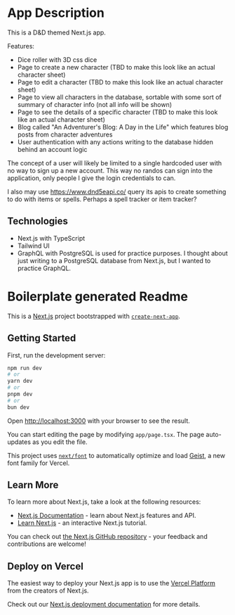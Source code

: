 # App Description

This is a D&D themed Next.js app.

Features:  
- Dice roller with 3D css dice
- Page to create a new character (TBD to make this look like an actual character sheet)
- Page to edit a character (TBD to make this look like an actual character sheet)
- Page to view all characters in the database, sortable with some sort of summary of character info (not all info will be shown)
- Page to see the details of a specific character (TBD to make this look like an actual character sheet)
- Blog called "An Adventurer's Blog: A Day in the Life" which features blog posts from character adventures
- User authentication with any actions writing to the database hidden behind an account logic


The concept of a user will likely be limited to a single hardcoded user with no way to sign up a new account. This way no randos can sign into the application, only people I give the login credentials to can.

I also may use https://www.dnd5eapi.co/ query its apis to create something to do with items or spells. Perhaps a spell tracker or item tracker?


## Technologies

- Next.js with TypeScript
- Tailwind UI
- GraphQL with PostgreSQL is used for practice purposes. I thought about just writing to a PostgreSQL database from Next.js, but I wanted to practice GraphQL.


# Boilerplate generated Readme

This is a [Next.js](https://nextjs.org) project bootstrapped with [`create-next-app`](https://nextjs.org/docs/app/api-reference/cli/create-next-app).

## Getting Started

First, run the development server:

```bash
npm run dev
# or
yarn dev
# or
pnpm dev
# or
bun dev
```

Open [http://localhost:3000](http://localhost:3000) with your browser to see the result.

You can start editing the page by modifying `app/page.tsx`. The page auto-updates as you edit the file.

This project uses [`next/font`](https://nextjs.org/docs/app/building-your-application/optimizing/fonts) to automatically optimize and load [Geist](https://vercel.com/font), a new font family for Vercel.

## Learn More

To learn more about Next.js, take a look at the following resources:

- [Next.js Documentation](https://nextjs.org/docs) - learn about Next.js features and API.
- [Learn Next.js](https://nextjs.org/learn) - an interactive Next.js tutorial.

You can check out [the Next.js GitHub repository](https://github.com/vercel/next.js) - your feedback and contributions are welcome!

## Deploy on Vercel

The easiest way to deploy your Next.js app is to use the [Vercel Platform](https://vercel.com/new?utm_medium=default-template&filter=next.js&utm_source=create-next-app&utm_campaign=create-next-app-readme) from the creators of Next.js.

Check out our [Next.js deployment documentation](https://nextjs.org/docs/app/building-your-application/deploying) for more details.
